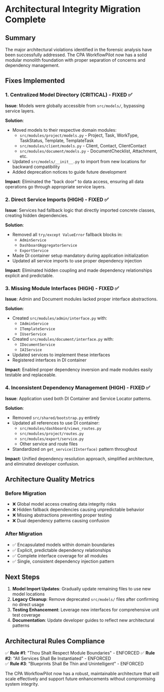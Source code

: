 # Architectural Integrity Migration Complete

## Summary

The major architectural violations identified in the forensic analysis have been successfully addressed. The CPA WorkflowPilot now has a solid modular monolith foundation with proper separation of concerns and dependency management.

## Fixes Implemented

### 1. Centralized Model Directory (CRITICAL) - FIXED ✅

**Issue**: Models were globally accessible from `src/models/`, bypassing service layers.

**Solution**:
- Moved models to their respective domain modules:
  - `src/modules/project/models.py` - Project, Task, WorkType, TaskStatus, Template, TemplateTask
  - `src/modules/client/models.py` - Client, Contact, ClientContact  
  - `src/modules/document/models.py` - DocumentChecklist, Attachment, etc.
- Updated `src/models/__init__.py` to import from new locations for backward compatibility
- Added deprecation notices to guide future development

**Impact**: Eliminated the "back door" to data access, ensuring all data operations go through appropriate service layers.

### 2. Direct Service Imports (HIGH) - FIXED ✅

**Issue**: Services had fallback logic that directly imported concrete classes, creating hidden dependencies.

**Solution**:
- Removed all `try/except ValueError` fallback blocks in:
  - `AdminService`
  - `DashboardAggregatorService`
  - `ExportService`
- Made DI container setup mandatory during application initialization
- Updated all service imports to use proper dependency injection

**Impact**: Eliminated hidden coupling and made dependency relationships explicit and predictable.

### 3. Missing Module Interfaces (HIGH) - FIXED ✅

**Issue**: Admin and Document modules lacked proper interface abstractions.

**Solution**:
- Created `src/modules/admin/interface.py` with:
  - `IAdminService`
  - `ITemplateService` 
  - `IUserService`
- Created `src/modules/document/interface.py` with:
  - `IDocumentService`
  - `IAIService`
- Updated services to implement these interfaces
- Registered interfaces in DI container

**Impact**: Enabled proper dependency inversion and made modules easily testable and replaceable.

### 4. Inconsistent Dependency Management (HIGH) - FIXED ✅

**Issue**: Application used both DI Container and Service Locator patterns.

**Solution**:
- Removed `src/shared/bootstrap.py` entirely
- Updated all references to use DI container:
  - `src/modules/dashboard/views_routes.py`
  - `src/modules/project/routes.py`
  - `src/modules/export/service.py`
  - Other service and route files
- Standardized on `get_service(IInterface)` pattern throughout

**Impact**: Unified dependency resolution approach, simplified architecture, and eliminated developer confusion.

## Architecture Quality Metrics

### Before Migration
- ❌ Global model access creating data integrity risks
- ❌ Hidden fallback dependencies causing unpredictable behavior  
- ❌ Missing abstractions preventing proper testing
- ❌ Dual dependency patterns causing confusion

### After Migration
- ✅ Encapsulated models within domain boundaries
- ✅ Explicit, predictable dependency relationships
- ✅ Complete interface coverage for all modules
- ✅ Single, consistent dependency injection pattern

## Next Steps

1. **Model Import Updates**: Gradually update remaining files to use new model locations
2. **Legacy Cleanup**: Remove deprecated `src/models/` files after confirming no direct usage
3. **Testing Enhancement**: Leverage new interfaces for comprehensive unit test coverage
4. **Documentation**: Update developer guides to reflect new architectural patterns

## Architectural Rules Compliance

✅ **Rule #1**: "Thou Shalt Respect Module Boundaries" - ENFORCED
✅ **Rule #2**: "All Services Shall Be Instantiated" - ENFORCED  
✅ **Rule #3**: "Blueprints Shall Be Thin and Unintelligent" - ENFORCED

The CPA WorkflowPilot now has a robust, maintainable architecture that will scale effectively and support future enhancements without compromising system integrity.
